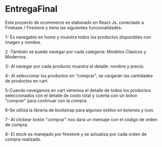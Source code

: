 # EntregaFinal
Este proyecto de ecommerce es elaborado en React Js. conectado a Firebase / Firestore y tiene las siguientes funcionalidades:

1- Es navegable en home y muestra todos los productos disponibles con imagen y nombre.

2 -También se puede navegar por cada categoria: Modelos Clasicos y Modernos.

3- Al navegar por cada producto muestra el detalle: nombre y precio.

4- Al seleccionar los productos en "comprar", se cargarán las cantidades de productos en cart.

5-Cuando navegamos en cart veremos el detalle de todos los productos seleccionados con el detalle de costo total y cuenta con un boton "comprar" para continuar con la compra.

6-Se utiliza la libreria de bootstrap para algunos estilos en botones y icon.

7- Al clickear botón "comprar" nos dará un mensaje con el código de orden de compra.

8- El stock es manejado por firestore y se actualiza por cada orden de compra realizado.

